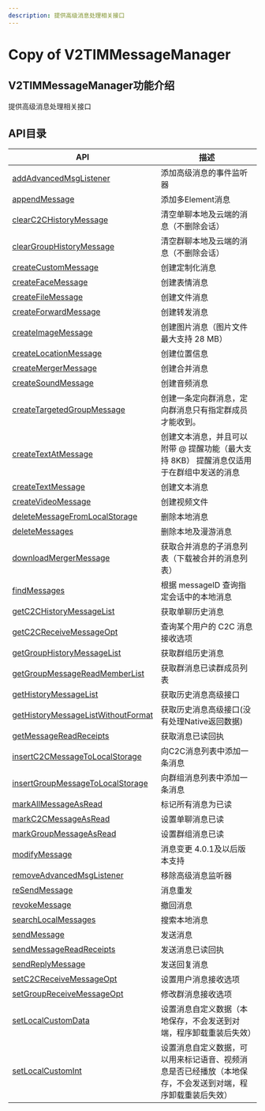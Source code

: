 ```yaml
---
description: 提供高级消息处理相关接口
---
```


# Copy of V2TIMMessageManager

## V2TIMMessageManager功能介绍

提供高级消息处理相关接口

## API目录

| API                                                                                                | 描述                                                    |
| -------------------------------------------------------------------------------------------------- | ----------------------------------------------------- |
| [addAdvancedMsgListener](../v2timmessagemanager/addadvancedmsglistener.md)                         | 添加高级消息的事件监听器                                          |
| [appendMessage](../v2timmessagemanager/appendmessage.md)                                           | 添加多Element消息                                          |
| [clearC2CHistoryMessage](../v2timmessagemanager/clearc2chistorymessage.md)                         | 清空单聊本地及云端的消息（不删除会话）                                   |
| [clearGroupHistoryMessage](../v2timmessagemanager/cleargrouphistorymessage.md)                     | 清空群聊本地及云端的消息（不删除会话）                                   |
| [createCustomMessage](../v2timmessagemanager/createcustommessage.md)                               | 创建定制化消息                                               |
| [createFaceMessage](../v2timmessagemanager/createfacemessage.md)                                   | 创建表情消息                                                |
| [createFileMessage](../v2timmessagemanager/createfilemessage.md)                                   | 创建文件消息                                                |
| [createForwardMessage](../v2timmessagemanager/createforwardmessage.md)                             | 创建转发消息                                                |
| [createImageMessage](../v2timmessagemanager/createimagemessage.md)                                 | 创建图片消息（图片文件最大支持 28 MB）                                |
| [createLocationMessage](../v2timmessagemanager/createlocationmessage.md)                           | 创建位置信息                                                |
| [createMergerMessage](../v2timmessagemanager/createmergermessage.md)                               | 创建合并消息                                                |
| [createSoundMessage](../v2timmessagemanager/createsoundmessage.md)                                 | 创建音频消息                                                |
| [createTargetedGroupMessage](../v2timmessagemanager/createtargetedgroupmessage.md)                 | 创建一条定向群消息，定向群消息只有指定群成员才能收到。                           |
| [createTextAtMessage](../v2timmessagemanager/createtextatmessage.md)                               | 创建文本消息，并且可以附带 @ 提醒功能（最大支持 8KB） 提醒消息仅适用于在群组中发送的消息      |
| [createTextMessage](../v2timmessagemanager/createtextmessage.md)                                   | 创建文本消息                                                |
| [createVideoMessage](../v2timmessagemanager/createvideomessage.md)                                 | 创建视频文件                                                |
| [deleteMessageFromLocalStorage](../v2timmessagemanager/deletemessagefromlocalstorage.md)           | 删除本地消息                                                |
| [deleteMessages](../v2timmessagemanager/deletemessages.md)                                         | 删除本地及漫游消息                                             |
| [downloadMergerMessage](../v2timmessagemanager/downloadmergermessage.md)                           | 获取合并消息的子消息列表（下载被合并的消息列表）                              |
| [findMessages](../v2timmessagemanager/findmessages.md)                                             | 根据 messageID 查询指定会话中的本地消息                             |
| [getC2CHistoryMessageList](../v2timmessagemanager/getc2chistorymessagelist.md)                     | 获取单聊历史消息                                              |
| [getC2CReceiveMessageOpt](../v2timmessagemanager/getc2creceivemessageopt.md)                       | 查询某个用户的 C2C 消息接收选项                                    |
| [getGroupHistoryMessageList](../v2timmessagemanager/getgrouphistorymessagelist.md)                 | 获取群组历史消息                                              |
| [getGroupMessageReadMemberList](../v2timmessagemanager/getgroupmessagereadmemberlist.md)           | 获取群消息已读群成员列表                                          |
| [getHistoryMessageList](../v2timmessagemanager/gethistorymessagelist.md)                           | 获取历史消息高级接口                                            |
| [getHistoryMessageListWithoutFormat](../v2timmessagemanager/gethistorymessagelistwithoutformat.md) | 获取历史消息高级接口(没有处理Native返回数据)                            |
| [getMessageReadReceipts](../v2timmessagemanager/getmessagereadreceipts.md)                         | 获取消息已读回执                                              |
| [insertC2CMessageToLocalStorage](../v2timmessagemanager/insertc2cmessagetolocalstorage.md)         | 向C2C消息列表中添加一条消息                                       |
| [insertGroupMessageToLocalStorage](../v2timmessagemanager/insertgroupmessagetolocalstorage.md)     | 向群组消息列表中添加一条消息                                        |
| [markAllMessageAsRead](../v2timmessagemanager/markallmessageasread.md)                             | 标记所有消息为已读                                             |
| [markC2CMessageAsRead](../v2timmessagemanager/markc2cmessageasread.md)                             | 设置单聊消息已读                                              |
| [markGroupMessageAsRead](../v2timmessagemanager/markgroupmessageasread.md)                         | 设置群组消息已读                                              |
| [modifyMessage](../v2timmessagemanager/modifymessage.md)                                           | 消息变更 4.0.1及以后版本支持                                     |
| [removeAdvancedMsgListener](../v2timmessagemanager/removeadvancedmsglistener.md)                   | 移除高级消息监听器                                             |
| [reSendMessage](../v2timmessagemanager/resendmessage.md)                                           | 消息重发                                                  |
| [revokeMessage](../v2timmessagemanager/revokemessage.md)                                           | 撤回消息                                                  |
| [searchLocalMessages](../v2timmessagemanager/searchlocalmessages.md)                               | 搜索本地消息                                                |
| [sendMessage](../v2timmessagemanager/sendmessage.md)                                               | 发送消息                                                  |
| [sendMessageReadReceipts](../v2timmessagemanager/sendmessagereadreceipts.md)                       | 发送消息已读回执                                              |
| [sendReplyMessage](../v2timmessagemanager/sendreplymessage.md)                                     | 发送回复消息                                                |
| [setC2CReceiveMessageOpt](../v2timmessagemanager/setc2creceivemessageopt.md)                       | 设置用户消息接收选项                                            |
| [setGroupReceiveMessageOpt](../v2timmessagemanager/setgroupreceivemessageopt.md)                   | 修改群消息接收选项                                             |
| [setLocalCustomData](../v2timmessagemanager/setlocalcustomdata.md)                                 | 设置消息自定义数据（本地保存，不会发送到对端，程序卸载重装后失效）                     |
| [setLocalCustomInt](../v2timmessagemanager/setlocalcustomint.md)                                   | 设置消息自定义数据，可以用来标记语音、视频消息是否已经播放（本地保存，不会发送到对端，程序卸载重装后失效） |
